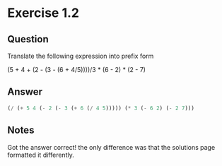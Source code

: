 Exercise 1.2
============

## Question

Translate the following expression into prefix form

(5 + 4 + (2 - (3 - (6 + 4/5))))/3 * (6 - 2) * (2 - 7)


## Answer

```scheme
(/ (+ 5 4 (- 2 (- 3 (+ 6 (/ 4 5))))) (* 3 (- 6 2) (- 2 7)))
```


## Notes

Got the answer correct! the only difference was that the solutions page formatted it differently.
